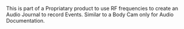 This is part of a Propriatary product to use RF frequencies to create an Audio Journal to record Events. Similar to a Body Cam only for Audio Documentation.
